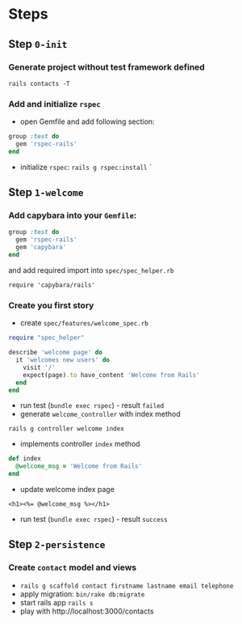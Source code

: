 # Steps

## Step `0-init`

### Generate project without test framework defined

`rails contacts -T`

### Add and initialize `rspec`

* open Gemfile and add following section:

```ruby
group :test do
  gem 'rspec-rails'
end
```

* initialize `rspec`: `rails g rspec:install`
`
## Step `1-welcome`

### Add capybara into your `Gemfile`:

```ruby
group :test do
  gem 'rspec-rails'
  gem 'capybara'
end
```

and add required import into `spec/spec_helper.rb`

`require 'capybara/rails'`

### Create you first story

* create `spec/features/welcome_spec.rb`

```ruby
require "spec_helper"

describe 'welcome page' do
  it 'welcomes new users' do
    visit '/'
    expect(page).to have_content 'Welcome from Rails'
  end
end
```

* run test (`bundle exec rspec`) - result `failed`
* generate `welcome_controller` with index method

`rails g controller welcome index`

* implements controller `index` method

```ruby
def index
  @welcome_msg = 'Welcome from Rails'
end
```

* update welcome index page

```erb
<h1><%= @welcome_msg %></h1>
```

* run test (`bundle exec rspec`) - result `success`

## Step `2-persistence`

### Create `contact` model and views

* `rails g scaffold contact firstname lastname email telephone`
* apply migration: `bin/rake db:migrate`
* start rails app `rails s`
* play with http://localhost:3000/contacts